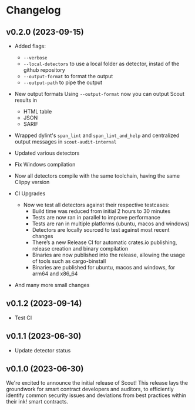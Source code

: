 # Changelog

## v0.2.0 (2023-09-15)

- Added flags:
	- `--verbose` 
	- `--local-detectors` to use a local folder as detector, instad of the github repository
	- `--output-format` to format the output
	- `--output-path` to pipe the output
- New output formats
	Using `--output-format` now you can output Scout results in
	- HTML table
	- JSON
	- SARIF
- Wrapped dylint's `span_lint` and `span_lint_and_help` and centralized output messages in `scout-audit-internal`
- Updated various detectors
- Fix Windows compilation
- Now all detectors compile with the same toolchain, having the same Clippy version
- CI Upgrades
	- Now we test all detectors against their respective testcases:
		- Build time was reduced from initial 2 hours to 30 minutes
		- Tests are now ran in parallel to improve performance
		- Tests are ran in multiple platforms (ubuntu, macos and windows)
		- Detectors are locally sourced to test against most recent changes
		- There’s a new Release CI for automatic crates.io publishing, release creation and binary compilation
		- Binaries are now published into the release, allowing the usage of tools such as cargo-binstall
		- Binaries are published for ubuntu, macos and windows, for arm64 and x86_64

- And many more small changes

## v0.1.2 (2023-09-14)

- Test CI

## v0.1.1 (2023-06-30)

- Update detector status

## v0.1.0 (2023-06-30)

We're excited to announce the initial release of Scout! This release lays the groundwork for smart contract developers and auditors, to efficiently identify common security issues and deviations from best practices within their ink! smart contracts.
